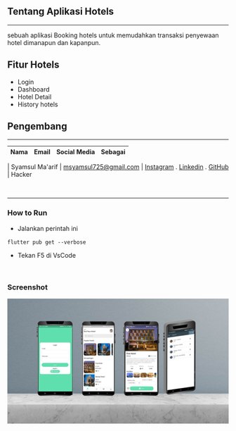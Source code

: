 

## Tentang Aplikasi Hotels
---
sebuah aplikasi Booking hotels untuk memudahkan transaksi penyewaan hotel dimanapun dan kapanpun.

## Fitur Hotels

- Login 
- Dashboard
- Hotel Detail
- History hotels

## Pengembang 
---

| Nama | Email    | Social Media  | Sebagai  |
| :---   | :--- | :--- | :--- |

| Syamsul Ma'arif | msyamsul725@gmail.com | [Instagram](https://www.instagram.com/msyamsul725/) . [Linkedin](https://www.linkedin.com/in/syamsul-maarif-a7475422a/) . [GitHub](https://github.com/Msyamsul7251) | Hacker

<br/>



---
### How to Run
- Jalankan perintah ini
```
flutter pub get --verbose
```

- Tekan F5 di VsCode
<br/>


### Screenshot
![alt text](https://github.com/msyamsul725/aplikasi-booking-hotels/blob/main/assets/image/sc_fitur.jpg)

<br/>





